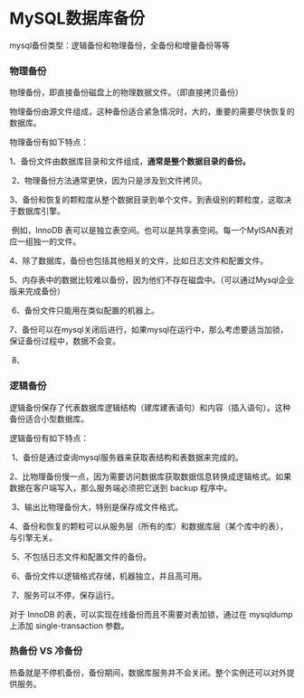 # MySQL数据库备份



mysql备份类型：逻辑备份和物理备份，全备份和增量备份等等



### 物理备份

物理备份，即直接备份磁盘上的物理数据文件。（即直接拷贝备份）

物理备份由源文件组成，这种备份适合紧急情况时，大的，重要的需要尽快恢复的数据库。



物理备份有如下特点：

​    1、备份文件由数据库目录和文件组成，**通常是整个数据目录的备份。**

​    2、物理备份方法通常更快，因为只是涉及到文件拷贝。

​    3、备份和恢复的颗粒度从整个数据目录到单个文件。到表级别的颗粒度，这取决于数据库引擎。

​		  例如，InnoDB 表可以是独立表空间。也可以是共享表空间。每一个MyISAN表对应一组独一的文件。

​    4、除了数据库，备份也包括其他相关的文件，比如日志文件和配置文件。

​    5、内存表中的数据比较难以备份，因为他们不存在磁盘中。（可以通过Mysql企业版来完成备份）

​    6、备份文件只能用在类似配置的机器上。

​    7、备份可以在mysql关闭后进行，如果mysql在运行中，那么考虑要适当加锁，保证备份过程中，数据不会变。

​	8、

### 逻辑备份

逻辑备份保存了代表数据库逻辑结构（建库建表语句）和内容（插入语句）。这种备份适合小型数据库。

逻辑备份有如下特点：

​    1、备份是通过查询mysql服务器来获取表结构和表数据来完成的。

​    2、比物理备份慢一点，因为需要访问数据库获取数据信息转换成逻辑格式。如果数据在客户端写入，那么服务端必须把它送到 backup 程序中。

​    3、输出比物理备份大，特别是保存成文件格式。

​    4、备份和恢复的颗粒可以从服务层（所有的库）和数据库层（某个库中的表），与引擎无关。

​    5、不包括日志文件和配置文件的备份。

​    6、备份文件以逻辑格式存储，机器独立，并且高可用。

​    7、服务可以不停，保存运行。

对于 InnoDB 的表，可以实现在线备份而且不需要对表加锁，通过在 mysqldump 上添加 single-transaction 参数。







### 热备份 VS 冷备份

热备就是不停机备份，备份期间，数据库服务并不会关闭。整个实例还可以对外提供服务。